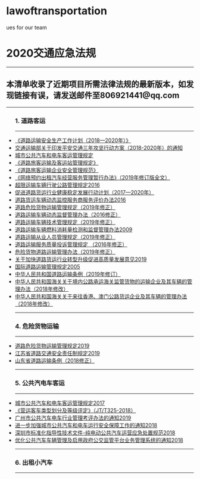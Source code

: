# lawoftransportation
ues for our team
<h1>2020交通应急法规</h1>
<hr/>
<h2>本清单收录了近期项目所需法律法规的最新版本，如发现链接有误，请发送邮件至806921441@qq.com</h2>
<hr/>
<ul>
<h3>1. 道路客运</h3>
<hr/>
<li><a href="http://www.safehoo.com/Laws/Trade/Traffic/201806/1525566.shtml">《道路运输安全生产工作计划（2018—2020年）》</a></li>
<li><a href="http://www.gov.cn/xinwen/2018-08/05/content_5311895.htm"> 交通运输部关于印发平安交通三年攻坚行动方案（2018-2020年）的通知</a></li>
<li><a href="http://xxgk.mot.gov.cn/jigou/fgs/201703/t20170328_2973515.html"> 城市公共汽车和电车客运管理规定</a></li>
<li><a href="http://xxgk.mot.gov.cn/jigou/fgs/201604/t20160425_2973438.html">《道路旅客运输及客运站管理规定》</a></li>
<li><a href="http://www.gov.cn/gongbao/content/2018/content_5323097.htm">《道路旅客运输企业安全管理规范》</a></li>
<li><a href="http://www.waizi.org.cn/doc/75806.html">《网络预约出租汽车经营服务管理暂行办法》（2019年修订版全文）</a></li>
<li><a href="http://xxgk.mot.gov.cn/jigou/fgs/201608/t20160830_2973474.html">超限运输车辆行驶公路管理规定2016</a></li>
<li><a href="http://www.chinatax.gov.cn/n810341/n810755/c2856681/content.html">促进道路货运行业健康稳定发展行动计划（2017—2020年）</a></li>
<li><a href="http://www.law-lib.com/law/law_view.asp?id=550889">道路货运车辆动态监控服务商服务评价办法2016</a></li>
<li><a href="http://www.waizi.org.cn/doc/74971.html">道路危险货物运输管理规定（2019年修正）</a></li>
<li><a href="http://xxgk.mot.gov.cn/jigou/fgs/201606/t20160613_2973463.html">道路运输车辆动态监督管理办法（2016修正）</a></li>
<li><a href="http://xxgk.mot.gov.cn/jigou/fgs/201907/t20190708_3222403.html">道路运输车辆技术管理规定（2019年修正）</a></li>
<li><a href="http://www.gov.cn/flfg/2009-08/14/content_1391941.html">道路运输车辆燃料消耗量检测和监督管理办法2009</a></li>
<li><a href="http://www.waizi.org.cn/doc/65214.html">道路运输从业人员管理规定（2019年修正）</a></li>
<li><a href="http://www.law-lib.com/law/law_view.aspid=541855">道路运输服务质量投诉管理规定 （2016年修正）</a></li>
<li><a href="http://xxgk.mot.gov.cn/jigou/fgs/201911/t20191128_3302982.html">危险货物道路运输管理办法（2019年修正）</a></li>
<li><a href="http://www.gov.cn/zhengce/content/2019-05/07/content_5389429.htm">关于加快道路货运行业转型升级促进高质量发展意见2019</a></li>
<li><a href="http://www.gov.cn/gongbao/content/2006/content_229193.htm">国际道路运输管理规定2005</a></li>
<li><a href="http://waizi.org.cn/doc/61450.html">中华人民共和国道路运输条例（2019年修订）</a></li>
<li><a href="http://www.gov.cn/zwgk/2007-08/15/content_717183.htm">中华人民共和国海关关于境内公路承运海关监管货物的运输企业及其车辆的管理办法（2018年修改）</a></li>
<li><a href="http://www.waizi.org.cn/doc/35345.html">中华人民共和国海关关于来往香港、澳门公路货运企业及其车辆的管理办法（2018年修改）</a></li>
<hr/>
<h3>4. 危险货物运输</h3>
<hr/>
<li><a href="http://xxgk.mot.gov.cn/jigou/fgs/201911/t20191128_3302982.html">道路危险货物运输管理规定2019</a></li>
<li><a href="http://www.jiangsu.gov.cn/art/2019/9/10/art_46144_8708665.html">江苏省道路交通安全责任制规定2019</a></li>
<li><a href="http://www.sdrd.gov.cn/articles/ch00023/201809/a81dfc3d-550d-4709-99c1-fa2fbd451c0d.shtml">山东省道路运输条例（2018修正）</a></li>
<hr/>
<h3>5. 公共汽电车客运</h3>
<hr/>
<li><a href="http://xxgk.mot.gov.cn/jigou/fgs/201703/t20170328_2973515.html">城市公共汽车和电车客运管理规定2017</a></li>
<li><a href="http://www.waizi.org.cn/bz/79395.html">《营运客车类型划分及等级评定》（JT/T325-2018）</a></li>
<li><a href="http://www.zc.gov.cn/fw/ztfw/grfw/jtfw/jdcfw/zcfg/content/post_3851090.html">广州市公共汽车电车行业管理考评办法的通知2019</a></li>
<li><a href="http://xxgk.mot.gov.cn/jigou/ysfws/201811/t20181109_3126913.html">进一步加强城市公共汽车和电车运行安全保障工作的通知2018</a></li>
<li><a href="http://sso.sz.gov.cn/cn/xxgk/zfxxgj/tzgg/201809/P020180911404898208663.pdf">深圳市标准化指导性技术文件-纯电动公共汽车运营应急处置规范2018</a></li>
<li><a href="http://jtys.sz.gov.cn/zwgk/xxgkml/zcfgjjd/gfxwjcx/201810/t20181030_14437517.htm">优化公共汽车车辆管理及启用政府公交监管平台业务管理系统的通知2018</a></li>
<hr/>
<h3> 6.  出租小汽车</h3>
<hr/>
<ul/>
